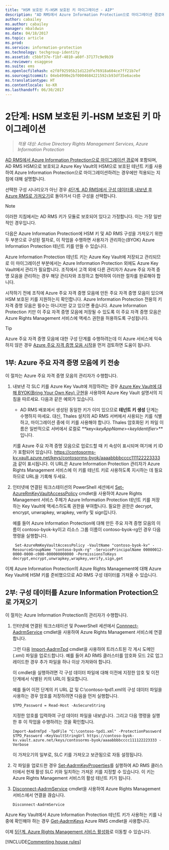 ```yaml
---
title: "HSM 보호된 키-HSM 보호된 키 마이그레이션 - AIP"
description: "AD RMS에서 Azure Information Protection으로 마이그레이션 경로에 포함되며, AD RMS HSM으로 보호되고 Azure Key Vault의 HSM으로 보호된 테넌트 키를 사용하여 Azure Information Protection으로 마이그레이션하려는 경우에만 적용되는 지침에 대해 설명합니다."
author: cabailey
ms.author: cabailey
manager: mbaldwin
ms.date: 04/18/2017
ms.topic: article
ms.prod: 
ms.service: information-protection
ms.technology: techgroup-identity
ms.assetid: c5bbf37e-f1bf-4010-a60f-37177c9e9b39
ms.reviewer: esaggese
ms.suite: ems
ms.openlocfilehash: e2f8f92595b21d122dfe76918a604ce7ff21b7ef
ms.sourcegitcommit: 04eb4990e2bf0004684221592cb93df35e6acebe
ms.translationtype: HT
ms.contentlocale: ko-KR
ms.lasthandoff: 06/30/2017
---
```

# <a name="step-2-hsm-protected-key-to-hsm-protected-key-migration"></a>2단계: HSM 보호된 키-HSM 보호된 키 마이그레이션

>*적용 대상: Active Directory Rights Management Services, Azure Information Protection*


[AD RMS에서 Azure Information Protection으로 마이그레이션 경로](migrate-from-ad-rms-to-azure-rms.md)에 포함되며, AD RMS HSM으로 보호되고 Azure Key Vault의 HSM으로 보호된 테넌트 키를 사용하여 Azure Information Protection으로 마이그레이션하려는 경우에만 적용되는 지침에 대해 설명합니다. 

선택한 구성 시나리오가 아닌 경우 [4단계. AD RMS에서 구성 데이터를 내보낸 후 Azure RMS로 가져오기](migrate-from-ad-rms-phase2.md#step-4-export-configuration-data-from-ad-rms-and-import-it-to-azure-information-protection)로 돌아가서 다른 구성을 선택합니다.

> [!NOTE]
> 이러한 지침에서는 AD RMS 키가 모듈로 보호되어 있다고 가정합니다. 이는 가장 일반적인 경우입니다. 

다음은 Azure Information Protection에 HSM 키 및 AD RMS 구성을 가져오기 위한 두 부분으로 구성된 절차로, 이 작업을 수행하면 사용자가 관리하는(BYOK) Azure Information Protection 테넌트 키를 만들 수 있습니다.

Azure Information Protection 테넌트 키는 Azure Key Vault에 저장되고 관리되므로 이 마이그레이션 부분에서는 Azure Information Protection 외에도 Azure Key Vault에서 관리가 필요합니다. 조직에서 고객 외에 다른 관리자가 Azure 주요 자격 증명 모음을 관리하는 경우 해당 관리자와 조정하고 협력하여 이러한 절차를 완료해야 합니다.

시작하기 전에 조직에 Azure 주요 자격 증명 모음에 만든 주요 자격 증명 모음이 있으며 HSM 보호된 키를 지원하는지 확인합니다. Azure Information Protection 전용의 키 자격 증명 모음은 필수는 아니지만 갖고 있으면 좋습니다. Azure Information Protection 키만 이 주요 자격 증명 모음에 저장될 수 있도록 이 주요 자격 증명 모음은 Azure Rights Management 서비스에 액세스 권한을 허용하도록 구성됩니다.


> [!TIP]
> Azure 주요 자격 증명 모음에 대한 구성 단계를 수행하려는데 이 Azure 서비스에 익숙하지 않은 경우 [Azure 주요 자격 증명 모음 시작](https://azure.microsoft.com/documentation/articles/key-vault-get-started/)을 먼저 검토하면 도움이 됩니다. 


## <a name="part-1-transfer-your-hsm-key-to-azure-key-vault"></a>1부: Azure 주요 자격 증명 모음에 키 전송

이 절차는 Azure 주요 자격 증명 모음의 관리자가 수행합니다.

1. 내보낸 각 SLC 키를 Azure Key Vault에 저장하려는 경우 [Azure Key Vault에 대해 BYOK(Bring Your Own Key) 구현](https://azure.microsoft.com/documentation/articles/key-vault-hsm-protected-keys/#implementing-bring-your-own-key-byok-for-azure-key-vault)을 사용하여 Azure Key Vault 설명서의 지침을 따르세요. 다음과 같은 예외가 있습니다.

    - AD RMS 배포에서 생성된 동일한 키가 이미 있으므로 **테넌트 키 생성** 단계는 수행하지 마세요. 대신, Thales 설치의 AD RMS 서버에서 사용되는 키를 식별하고, 마이그레이션 중에 이 키를 사용해야 합니다. Thales 암호화된 키 파일 이름은 일반적으로 서버에서 로컬로 **key<*keyAppName*><*keyIdentifier*>**입니다.

    키를 Azure 주요 자격 증명 모음으로 업로드할 때 키 속성이 표시되며 여기에 키 ID가 포함되어 있습니다. https://contosorms-kv.vault.azure.net/keys/contosorms-byok/aaaabbbbcccc111122223333과 같이 표시됩니다. 이 URL은 Azure Information Protection 관리자가 Azure Rights Management 서비스에 이 키를 테넌트 키로 사용하도록 지시하는 데 필요하므로 URL을 기록해 두세요.

2. 인터넷에 연결된 워크스테이션의 PowerShell 세션에서 [Set-AzureRmKeyVaultAccessPolicy](/powershell/module/azurerm.keyvault/set-azurermkeyvaultaccesspolicy) cmdlet을 사용하여 Azure Rights Management 서비스 주체가 Azure Information Protection 테넌트 키를 저장하는 Key Vault에 액세스하도록 권한을 부여합니다. 필요한 권한은 decrypt, encrypt, unwrapkey, wrapkey, verify 및 sign입니다.
    
    예를 들어 Azure Information Protection에 대해 만든 주요 자격 증명 모음의 이름이 contoso-byok-ky이고 리소스 그룹 이름이 contoso-byok-rg인 경우 다음 명령을 실행합니다.
    
        Set-AzureRmKeyVaultAccessPolicy -VaultName "contoso-byok-kv" -ResourceGroupName "contoso-byok-rg" -ServicePrincipalName 00000012-0000-0000-c000-000000000000 -PermissionsToKeys decrypt,encrypt,unwrapkey,wrapkey,verify,sign,get


이제 Azure Information Protection의 Azure Rights Management에 대해 Azure Key Vault에 HSM 키를 준비했으므로 AD RMS 구성 데이터를 가져올 수 있습니다.

## <a name="part-2-import-the-configuration-data-to-azure-information-protection"></a>2부: 구성 데이터를 Azure Information Protection으로 가져오기

이 절차는 Azure Information Protection의 관리자가 수행합니다.

1. 인터넷에 연결된 워크스테이션 및 PowerShell 세션에서 [Connnect-AadrmService](/powershell/aadrm/vlatest/connect-aadrmservice) cmdlet을 사용하여 Azure Rights Management 서비스에 연결합니다.
    
    그런 다음 [Import-AadrmTpd](/powershell/aadrm/vlatest/import-aadrmtpd) cmdlet을 사용하여 트러스트된 각 게시 도메인(.xml) 파일을 업로드합니다. 예를 들어 AD RMS 클러스터를 암호화 모드 2로 업그레이드한 경우 추가 파일을 하나 이상 가져와야 합니다.
    
    이 cmdlet을 실행하려면 각 구성 데이터 파일에 대해 이전에 지정한 암호 및 이전 단계에서 식별된 키의 URL이 필요합니다.
    
    예를 들어 이전 단계의 키 URL 값 및 C:\contoso-tpd1.xml의 구성 데이터 파일을 사용하는 경우 암호를 저장하려면 다음을 먼저 실행합니다.
    
    ```
    $TPD_Password = Read-Host -AsSecureString
    ```
    
    지정한 암호를 입력하여 구성 데이터 파일을 내보냅니다. 그리고 다음 명령을 실행한 후 이 작업을 수행하려는 것을 확인합니다.
    
    ```
    Import-AadrmTpd -TpdFile "C:\contoso-tpd1.xml" -ProtectionPassword $TPD_Password –KeyVaultStringUrl https://contoso-byok-kv.vault.azure.net/keys/contosorms-byok/aaaabbbbcccc111122223333 -Verbose
    ```
    
    이 가져오기의 일부로, SLC 키를 가져오고 보관됨으로 자동 설정됩니다.

2.  각 파일을 업로드한 경우 [Set-AadrmKeyProperties](/powershell/module/aadrm/set-aadrmkeyproperties)를 실행하여 AD RMS 클러스터에서 현재 활성 SLC 키와 일치하는 가져온 키를 지정할 수 있습니다. 이 키는 Azure Rights Management 서비스의 활성 테넌트 키가 됩니다.

3.  [Disconnect-AadrmService](/powershell/aadrm/vlatest/disconnect-aadrmservice) cmdlet을 사용하여 Azure Rights Management 서비스에서 연결을 끊습니다.

    ```
    Disconnect-AadrmService
    ```

Azure Key Vault에서 Azure Information Protection 테넌트 키가 사용하는 키를 나중에 확인해야 하는 경우 [Get-AadrmKeys](/powershell/aadrm/vlatest/get-aadrmkeys) Azure RMS cmdlet을 사용합니다.

이제 [5단계. Azure Rights Management 서비스 활성화](migrate-from-ad-rms-phase2.md#step-5-activate-the-azure-rights-management-service)로 이동할 수 있습니다.

[!INCLUDE[Commenting house rules](../includes/houserules.md)]

